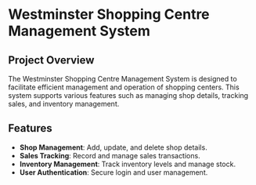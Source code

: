 # Westminster Shopping Centre Management System

## Project Overview

The Westminster Shopping Centre Management System is designed to facilitate efficient management and operation of shopping centers. This system supports various features such as managing shop details, tracking sales, and inventory management.

## Features

- **Shop Management**: Add, update, and delete shop details.
- **Sales Tracking**: Record and manage sales transactions.
- **Inventory Management**: Track inventory levels and manage stock.
- **User Authentication**: Secure login and user management.


